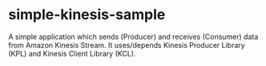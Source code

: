 # simple-kinesis-sample
A simple application which sends (Producer) and receives (Consumer) data from Amazon Kinesis Stream. It uses/depends Kinesis Producer Library (KPL) and Kinesis Client Library (KCL).
